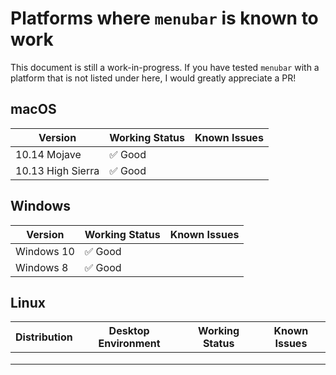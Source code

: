 # Platforms where `menubar` is known to work

This document is still a work-in-progress. If you have tested `menubar` with a platform that is not listed under here, I would greatly appreciate a PR!

## macOS

| Version           | Working Status | Known Issues |
| ----------------- | -------------- | ------------ |
| 10.14 Mojave      | ✅ Good        |              |
| 10.13 High Sierra | ✅ Good        |              |

## Windows

| Version    | Working Status | Known Issues |
| ---------- | -------------- | ------------ |
| Windows 10 | ✅ Good        |              |
| Windows 8  | ✅ Good        |              |

## Linux

| Distribution | Desktop Environment | Working Status | Known Issues |
| ------------ | ------------------- | -------------- | ------------ |
|              |                     |                |              |
|              |                     |                |              |
|              |                     |                |              |
